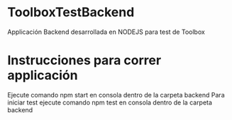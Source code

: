 # ToolboxTestBackend

Applicación Backend desarrollada en NODEJS para test de Toolbox

# Instrucciones para correr applicación

Ejecute comando npm start en consola dentro de la carpeta backend
Para iniciar test ejecute comando npm test en consola dentro de la carpeta backend
